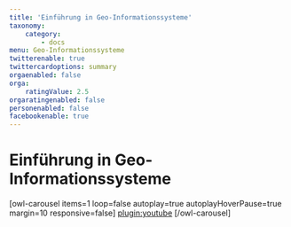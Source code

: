 ```yaml
---
title: 'Einführung in Geo-Informationssysteme'
taxonomy:
    category:
        - docs
menu: Geo-Informationssysteme
twitterenable: true
twittercardoptions: summary
orgaenabled: false
orga:
    ratingValue: 2.5
orgaratingenabled: false
personenabled: false
facebookenable: true
---
```


# Einführung in Geo-Informationssysteme

[owl-carousel items=1 loop=false autoplay=true autoplayHoverPause=true margin=10 responsive=false]
[plugin:youtube](https://youtu.be/BEttcbmRMvE)
[/owl-carousel]


